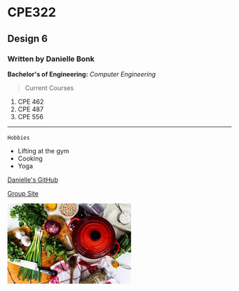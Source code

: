 # CPE322
## Design 6
### Written by Danielle Bonk

**Bachelor's of Engineering:**
*Computer Engineering*

> Current Courses
1. CPE 462
2. CPE 487
3. CPE 556
---
`Hobbies`
- Lifting at the gym
- Cooking
- Yoga

[Danielle's GitHub](https://github.com/daniellebonk04/CPE322.git)

[Group Site](https://sites.google.com/stevens.edu/cpe-322-project-team-site/home)

![alt text](cooking.jpg)
